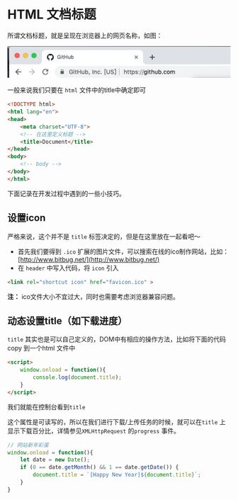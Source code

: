 # HTML 文档标题
所谓文档标题，就是呈现在浏览器上的网页名称，如图：

![github文档标题](./pic1.png)

一般来说我们只要在 `html` 文件中的title中确定即可
```html
<!DOCTYPE html>
<html lang="en">
<head>
    <meta charset="UTF-8">
    <!-- 在这里定义标题 -->
    <title>Document</title>
</head>
<body>
    <!-- body -->
</body>
</html>
```
下面记录在开发过程中遇到的一些小技巧。
## 设置icon
严格来说，这个并不是 `title` 标签决定的，但是在这里放在一起看吧～
- 首先我们要得到 `.ico` 扩展的图片文件，可以搜索在线的ico制作网站，比如：[http://www.bitbug.net/](http://www.bitbug.net/)
- 在 `header` 中写入代码，将 `icon` 引入
```html
<link rel="shortcut icon" href="favicon.ico" >
```
**注：** ico文件大小不宜过大，同时也需要考虑浏览器兼容问题。

## 动态设置title（如下载进度）
`title` 其实也是可以自己定义的，DOM中有相应的操作方法，比如将下面的代码copy 到一个html 文件中
```html
<script>
    window.onload = function(){
        console.log(document.title);
    }
</script>
```
我们就能在控制台看到`title` 

这个属性是可读写的，所以在我们进行下载/上传任务的时候，就可以在`title` 上显示下载百分比，详情参见`XMLHttpRequest` 的`progress` 事件。
```js
// 网站新年彩蛋
window.onload = function(){
    let date = new Date();
    if (0 == date.getMonth() && 1 == date.getDate()) {
        document.title = `[Happy New Year]${document.title}`;
    }
}
```